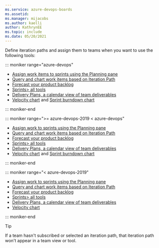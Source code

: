 ```yaml
---
ms.service: azure-devops-boards
ms.assetid: 
ms.manager: mijacobs
ms.author: kaelli
author: KathrynEE
ms.topic: include
ms.date: 05/20/2021
---
```


 

Define iteration paths and assign them to teams when you want to use the following tools: 


::: moniker range="azure-devops"

- [Assign work items to sprints using the Planning pane](../sprints/assign-work-sprint.md)
- [Query and chart work items based on Iteration Path](../queries/query-by-area-iteration-path.md)
- [Forecast your product backlog](../sprints/forecast.md)
- [Sprints> all tools](../sprints/scrum-overview.md) 
- [Delivery Plans, a calendar view of team deliverables](../plans/review-team-plans.md)  
- [Velocity chart](../../report/dashboards/team-velocity.md) and [Sprint burndown chart](../../report/dashboards/configure-sprint-burndown.md)  

::: moniker-end

::: moniker range=">= azure-devops-2019 < azure-devops"

- [Assign work to sprints using the Planning pane](../sprints/assign-work-sprint.md)
- [Query and chart work items based on Iteration Path](../queries/query-by-area-iteration-path.md)
- [Forecast your product backlog](../sprints/forecast.md)
- [Sprints> all tools](../sprints/scrum-overview.md) 
- [Delivery Plans, a calendar view of team deliverables](../extensions/delivery-plans.md)  
- [Velocity chart](../../report/dashboards/team-velocity.md) and [Sprint burndown chart](../../report/dashboards/configure-sprint-burndown.md)

::: moniker-end

::: moniker range="< azure-devops-2019"

- [Assign work to sprints using the Planning pane](../sprints/assign-work-sprint.md)
- [Query and chart work items based on Iteration Path](../queries/query-by-area-iteration-path.md)
- [Forecast your product backlog](../sprints/forecast.md)
- [Sprints> all tools](../sprints/scrum-overview.md) 
- [Delivery Plans, a calendar view of team deliverables](../extensions/delivery-plans.md)  
- [Velocity chart](../../report/dashboards/team-velocity.md)  

::: moniker-end

> [!TIP]    
> If a team hasn't subscribed or selected an iteration path, that iteration path won't appear in a team view or tool.